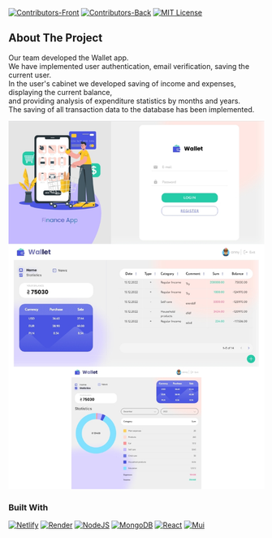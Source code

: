[![Contributors-Front][contributors-shieldF]][contributors-urlF]
[![Contributors-Back][contributors-shieldB]][contributors-urlB]
[![MIT License][license-shield]][license-url]

[contributors-shieldF]: https://img.shields.io/github/contributors/AndriiPichkorkiy/Wallet-fronend?label=contributors-front&style=for-the-badge
[contributors-urlF]: https://github.com/AndriiPichkorkiy/Wallet-fronend/graphs/contributors
[contributors-shieldB]: https://img.shields.io/github/contributors/AndriiPichkorkiy/Wallet-backend?label=contributors-back&style=for-the-badge
[contributors-urlB]: https://github.com/AndriiPichkorkiy/Wallet-backend/graphs/contributors
[license-shield]: https://img.shields.io/github/license/othneildrew/Best-README-Template.svg?style=for-the-badge
[license-url]: https://github.com/AndriiPichkorkiy/Wallet-fronend/blob/main/LICENSE.txt

## About The Project

Our team developed the Wallet app. <br/>
We have implemented user authentication, email verification, saving the current user.  <br/>
In the user's cabinet we developed saving of income and expenses, displaying the current balance,  <br/>
and providing analysis of expenditure statistics by months and years. <br/>
The saving of all transaction data to the database has been implemented.

[![Product Name Screen Shot][product-screenshot]](https://luxury-klepon-24ab7b.netlify.app/login)

[product-screenshot]: public/imgs/add.jpg

### Built With
 [![Netlify][Netlify]][Netlify-url]
 [![Render][Render]][Render-url]
 [![NodeJS][Node.JS]][Node-url]
 [![MongoDB][MongoDB]][MongoDB-url]
 [![React][React.js]][React-url]
 [![Mui][Mui]][Mui-url]

[Netlify]: https://img.shields.io/badge/Netlify-0a1e8d?style=for-the-badge&logo=netlify&logoColor=30c8c9
[Netlify-url]: https://www.netlify.com/
[Render]: https://img.shields.io/badge/Render-232a55?style=for-the-badge&logo=render&logoColor=8afadc
[Render-url]: https://render.com/
[Node.JS]: https://img.shields.io/badge/node.js-026e00?style=for-the-badge&logo=nodedotjs&logoColor=000000
[Node-url]: https://nodejs.org/
[MongoDB]: https://img.shields.io/badge/MongoDB-000000?style=for-the-badge&logo=mongodb&logoColor=00ED64
[MongoDB-url]:  https://www.mongodb.com/home
[React.js]: https://img.shields.io/badge/React-20232A?style=for-the-badge&logo=react&logoColor=61DAFB
[React-url]: https://reactjs.org/
[Mui]: https://img.shields.io/badge/Mui-35495E?style=for-the-badge&logo=mui&logoColor=007FFF
[Mui-url]:  https://mui.com/


